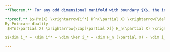 ```yaml
---
**Theorem.** For any odd dimensional manifold with boundary $X$, the inclusion $i: \partial X \to X$ kills half the homology.

**proof.** $$H^n(X) \xrightarrow{i^*} H^n(\partial X) \xrightarrow{\delta} H^{n+1}(X,\partial X)$.
By Poincare duality
 $H^n(\partial X) \xrightarrow{\cap[\partial X]} H_n(\partial X) \xrightarrow{i_*} H_n(X) \xrightarrow{\cap[X,\partial X]}H^{n+1}(X,\partial X)$

$$\dim i_* = \dim i^* = \dim \ker i_* = \dim H_n (\partial X) - \dim i_* $$

---
```

<!--stackedit_data:
eyJoaXN0b3J5IjpbLTIwNDcwODM0MCwtMTEyMDMwNTM1MywtMT
M3Mzg3MDExLDc5MTMwMzg4MywxNjg3ODUxMTc1LDYwODg3OTgz
NCwtMjA4ODc0NjYxMl19
-->